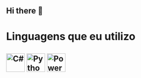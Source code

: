 ## Hi there 👋

# Linguagens que eu utilizo

## <img src="https://cdn.jsdelivr.net/gh/devicons/devicon/icons/csharp/csharp-original.svg" alt="C#" width="50" height="50" /> <img src="https://cdn.jsdelivr.net/gh/devicons/devicon/icons/python/python-original.svg" alt="Python" width="50" height="50" /> <img src="https://upload.wikimedia.org/wikipedia/commons/3/3e/Microsoft_Power_Automate_Logo.svg" alt="Power Platform" width="50" height="50" />
